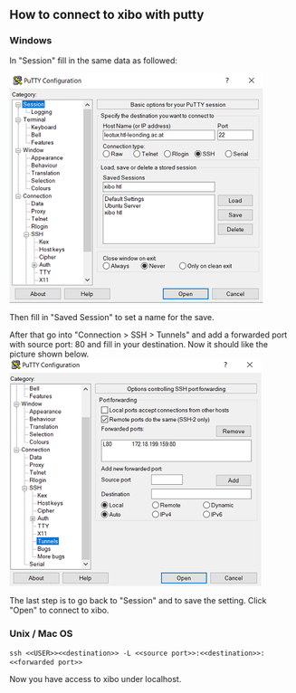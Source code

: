 ## How to connect to xibo with putty

### Windows

In "Session" fill in the same data as followed:

![putty1](/img/putty1.PNG)

Then fill in "Saved Session" to set a name for the save.

After that go into "Connection > SSH > Tunnels" 
and add a forwarded port with source port: 80 and fill in your destination.
Now it should like the picture shown below.
![putty2](/img/putty2.PNG)

The last step is to go back to "Session" and to save the setting. Click "Open" to connect to xibo.


### Unix / Mac OS

	ssh <<USER>><<destination>> -L <<source port>>:<<destination>>:<<forwarded port>>

Now you have access to xibo under localhost.
